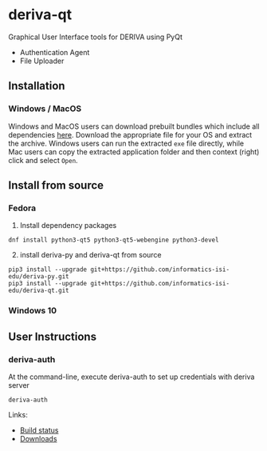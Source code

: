 # deriva-qt

Graphical User Interface tools for DERIVA using PyQt

* Authentication Agent
* File Uploader

## Installation
### Windows / MacOS
Windows and MacOS users can download prebuilt bundles which include all dependencies [here](https://github.com/informatics-isi-edu/deriva-qt/releases). Download the appropriate file for your OS and extract the archive. Windows users can run the extracted `exe` file directly, while Mac users can copy the extracted application folder and then context (right) click and select `Open`.

## Install from source
### Fedora

1. Install dependency packages 

```
dnf install python3-qt5 python3-qt5-webengine python3-devel 
```

2. install deriva-py and deriva-qt from source

```
pip3 install --upgrade git+https://github.com/informatics-isi-edu/deriva-py.git
pip3 install --upgrade git+https://github.com/informatics-isi-edu/deriva-qt.git
```

### Windows 10 


## User Instructions 

### deriva-auth

At the command-line, execute deriva-auth to set up credentials with deriva server

```
deriva-auth
```


Links:
* [Build status](http://buildbot.isrd.isi.edu/)
* [Downloads](http://buildbot.isrd.isi.edu/~buildbot/deriva-qt/)
